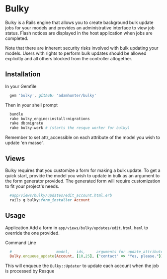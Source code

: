 # Bulky

Bulky is a Rails engine that allows you to create background bulk update jobs for your models and provides an administrative interface to view job status. Flash notices are displayed in the host application when jobs are completed. 

Note that there are inherent security risks involved with bulk updating your models. Users with rights to perform bulk updates should be allowed explicitly and all others blocked from the controller altogether.

## Installation

In your Gemfile
``` ruby
  gem 'bulky', github: 'adamhunter/bulky'
```

Then in your shell prompt
```bash
  bundle
  rake bulky_engine:install:migrations
  rake db:migrate
  rake bulky:work # (starts the resque worker for bulky)
```

Remember to set attr_accessible on each attribute of the model you wish to update 'en masse'.

## Views

Bulky requires that you customize a form for making a bulk update. To get a quick start, provide the model you wish to update in bulk as an argument to the form generator provided. The generated form will require customization to fit your project's needs.

```ruby
  #app/views/bulky/updates/edit_account.html.erb
  rails g bulky:form_installer Account
``` 


## Usage

Application
Add a form in `app/views/bulky/updates/edit.html.haml` to override the one provided.


Command Line
```ruby
  #                    model,   ids,     arguments for update_attributes!
  Bulky.enqueue_update(Account, [10,25], {"contact" => "Yes, please."})
```

This will enqueue the `Bulky::Updater` to update each account when the job is processed by Resque
